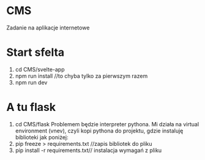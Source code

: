 # CMS
Zadanie na aplikacje internetowe



# Start sfelta

1. cd CMS/svelte-app
2. npm run install //to chyba tylko za pierwszym razem
3. npm run dev


# A tu flask
1. cd CMS/flask
Problemem będzie interpreter pythona. Mi działa na virtual environment (vnev), czyli kopi pythona do projektu, gdzie instaluję biblioteki jak poniżej:
1. pip freeze > requirements.txt  //zapis bibliotek do pliku 
2. pip install -r requirements.txt// instalacja wymagań z pliku



